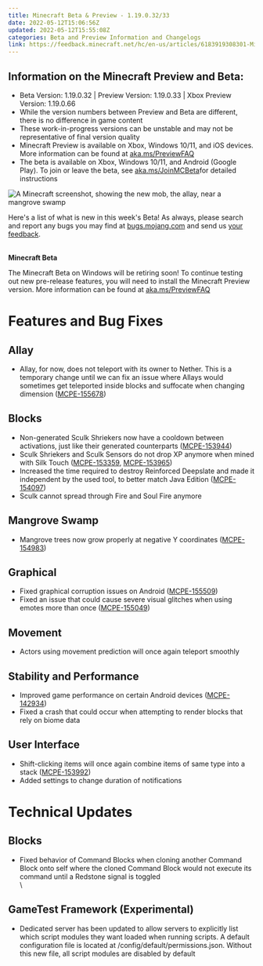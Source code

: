 ```yaml
---
title: Minecraft Beta & Preview - 1.19.0.32/33
date: 2022-05-12T15:06:56Z
updated: 2022-05-12T15:55:08Z
categories: Beta and Preview Information and Changelogs
link: https://feedback.minecraft.net/hc/en-us/articles/6183919308301-Minecraft-Beta-Preview-1-19-0-32-33
---
```


## Information on the Minecraft Preview and Beta: 

-   Beta Version: 1.19.0.32 \| Preview Version: 1.19.0.33 \| Xbox Preview Version: 1.19.0.66
-   While the version numbers between Preview and Beta are different, there is no difference in game content
-   These work-in-progress versions can be unstable and may not be representative of final version quality
-   Minecraft Preview is available on Xbox, Windows 10/11, and iOS devices. More information can be found at [aka.ms/PreviewFAQ](http://aka.ms/PreviewFAQ)
-   The beta is available on Xbox, Windows 10/11, and Android (Google Play). To join or leave the beta, see [aka.ms/JoinMCBeta](https://aka.ms/JoinMCBeta)for detailed instructions 

![A Minecraft screenshot, showing the new mob, the allay, near a mangrove swamp](https://feedback.minecraft.net/hc/article_attachments/6183833141901/beta19_6_16x9.jpg)

Here\'s a list of what is new in this week\'s Beta! As always, please search and report any bugs you may find at [bugs.mojang.com](http://bugs.mojang.com/) and send us [your feedback](https://aka.ms/MinecraftBetaFeedback).

\
**Minecraft Beta**

The Minecraft Beta on Windows will be retiring soon! To continue testing out new pre-release features, you will need to install the Minecraft Preview version. More information can be found at [aka.ms/PreviewFAQ](http://aka.ms/PreviewFAQ) 

# **Features and Bug Fixes**

## **Allay**

-   Allay, for now, does not teleport with its owner to Nether. This is a temporary change until we can fix an issue where Allays would sometimes get teleported inside blocks and suffocate when changing dimension ([MCPE-155678](https://bugs.mojang.com/browse/MCPE-155678))

## **Blocks**

-   Non-generated Sculk Shriekers now have a cooldown between activations, just like their generated counterparts ([MCPE-153944](https://bugs.mojang.com/browse/MCPE-153944))
-   Sculk Shriekers and Sculk Sensors do not drop XP anymore when mined with Silk Touch ([MCPE-153359](https://bugs.mojang.com/browse/MCPE-153359), [MCPE-153965](https://bugs.mojang.com/browse/MCPE-153965))
-   Increased the time required to destroy Reinforced Deepslate and made it independent by the used tool, to better match Java Edition ([MCPE-154097](https://bugs.mojang.com/browse/MCPE-154097))
-   Sculk cannot spread through Fire and Soul Fire anymore

## **Mangrove Swamp**

-   Mangrove trees now grow properly at negative Y coordinates ([MCPE-154983](https://bugs.mojang.com/browse/MCPE-154983))

## **Graphical**

-   Fixed graphical corruption issues on Android ([MCPE-155509](https://bugs.mojang.com/browse/MCPE-155509))
-   Fixed an issue that could cause severe visual glitches when using emotes more than once ([MCPE-155049](https://bugs.mojang.com/browse/MCPE-155049))

## **Movement**

-   Actors using movement prediction will once again teleport smoothly

## **Stability and Performance**

-   Improved game performance on certain Android devices ([MCPE-142934](https://bugs.mojang.com/browse/MCPE-142934))
-   Fixed a crash that could occur when attempting to render blocks that rely on biome data

## **User Interface**

-   Shift-clicking items will once again combine items of same type into a stack ([MCPE-153992](https://bugs.mojang.com/browse/MCPE-153992))
-   Added settings to change duration of notifications

# **Technical Updates**

## **Blocks**

-   Fixed behavior of Command Blocks when cloning another Command Block onto self where the cloned Command Block would not execute its command until a Redstone signal is toggled\
    \

## **GameTest Framework (Experimental)**

-   Dedicated server has been updated to allow servers to explicitly list which script modules they want loaded when running scripts. A default configuration file is located at /config/default/permissions.json. Without this new file, all script modules are disabled by default
